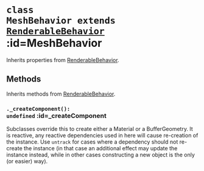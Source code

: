 
# <code>class <b>MeshBehavior</b> extends [RenderableBehavior](../RenderableBehavior.md)</code> :id=MeshBehavior





Inherits properties from [RenderableBehavior](../RenderableBehavior.md).



## Methods

Inherits methods from [RenderableBehavior](../RenderableBehavior.md).


### <code>.<b>_createComponent</b>(): undefined</code> :id=_createComponent

Subclasses override this to create either a Material or a BufferGeometry.
It is reactive, any reactive dependencies used in here will cause
re-creation of the instance. Use `untrack` for cases where a dependency
should not re-create the instance (in that case an additional effect may
update the instance instead, while in other cases constructing a new
object is the only (or easier) way).
        
        